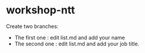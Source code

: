 # workshop-ntt

Create two branches: 
- The first one : edit list.md and add your name
- The second one : edit list.md and add your job title.